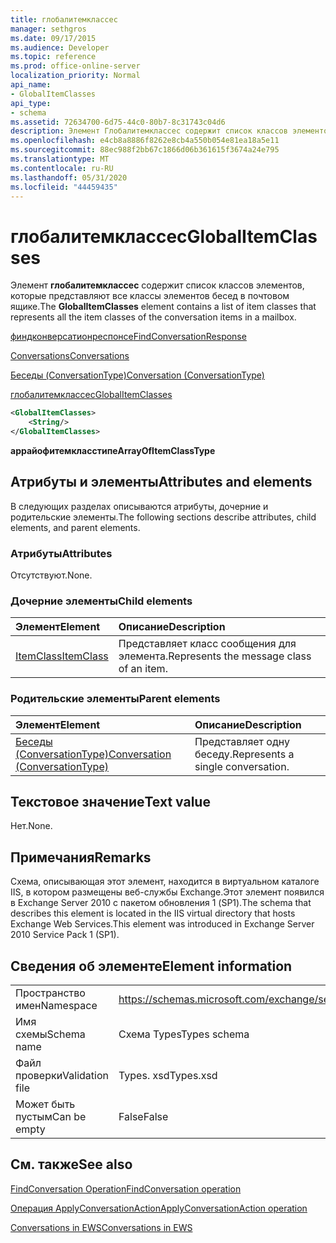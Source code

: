 ```yaml
---
title: глобалитемклассес
manager: sethgros
ms.date: 09/17/2015
ms.audience: Developer
ms.topic: reference
ms.prod: office-online-server
localization_priority: Normal
api_name:
- GlobalItemClasses
api_type:
- schema
ms.assetid: 72634700-6d75-44c0-80b7-8c31743c04d6
description: Элемент Глобалитемклассес содержит список классов элементов, которые представляют все классы элементов бесед в почтовом ящике.
ms.openlocfilehash: e4cb8a8886f8262e8cb4a550b054e81ea18a5e11
ms.sourcegitcommit: 88ec988f2bb67c1866d06b361615f3674a24e795
ms.translationtype: MT
ms.contentlocale: ru-RU
ms.lasthandoff: 05/31/2020
ms.locfileid: "44459435"
---
```

# <a name="globalitemclasses"></a><span data-ttu-id="261a5-103">глобалитемклассес</span><span class="sxs-lookup"><span data-stu-id="261a5-103">GlobalItemClasses</span></span>

<span data-ttu-id="261a5-104">Элемент **глобалитемклассес** содержит список классов элементов, которые представляют все классы элементов бесед в почтовом ящике.</span><span class="sxs-lookup"><span data-stu-id="261a5-104">The **GlobalItemClasses** element contains a list of item classes that represents all the item classes of the conversation items in a mailbox.</span></span> 
  
[<span data-ttu-id="261a5-105">финдконверсатионреспонсе</span><span class="sxs-lookup"><span data-stu-id="261a5-105">FindConversationResponse</span></span>](findconversationresponse.md)
  
[<span data-ttu-id="261a5-106">Conversations</span><span class="sxs-lookup"><span data-stu-id="261a5-106">Conversations</span></span>](conversations-ex15websvcsotherref.md)
  
[<span data-ttu-id="261a5-107">Беседы (ConversationType)</span><span class="sxs-lookup"><span data-stu-id="261a5-107">Conversation (ConversationType)</span></span>](conversation-conversationtype.md)
  
[<span data-ttu-id="261a5-108">глобалитемклассес</span><span class="sxs-lookup"><span data-stu-id="261a5-108">GlobalItemClasses</span></span>](globalitemclasses.md)
  
```XML
<GlobalItemClasses>
    <String/>
</GlobalItemClasses>
```

 <span data-ttu-id="261a5-109">**аррайофитемкласстипе**</span><span class="sxs-lookup"><span data-stu-id="261a5-109">**ArrayOfItemClassType**</span></span>
## <a name="attributes-and-elements"></a><span data-ttu-id="261a5-110">Атрибуты и элементы</span><span class="sxs-lookup"><span data-stu-id="261a5-110">Attributes and elements</span></span>

<span data-ttu-id="261a5-111">В следующих разделах описываются атрибуты, дочерние и родительские элементы.</span><span class="sxs-lookup"><span data-stu-id="261a5-111">The following sections describe attributes, child elements, and parent elements.</span></span>
  
### <a name="attributes"></a><span data-ttu-id="261a5-112">Атрибуты</span><span class="sxs-lookup"><span data-stu-id="261a5-112">Attributes</span></span>

<span data-ttu-id="261a5-113">Отсутствуют.</span><span class="sxs-lookup"><span data-stu-id="261a5-113">None.</span></span>
  
### <a name="child-elements"></a><span data-ttu-id="261a5-114">Дочерние элементы</span><span class="sxs-lookup"><span data-stu-id="261a5-114">Child elements</span></span>

|<span data-ttu-id="261a5-115">**Элемент**</span><span class="sxs-lookup"><span data-stu-id="261a5-115">**Element**</span></span>|<span data-ttu-id="261a5-116">**Описание**</span><span class="sxs-lookup"><span data-stu-id="261a5-116">**Description**</span></span>|
|:-----|:-----|
|[<span data-ttu-id="261a5-117">ItemClass</span><span class="sxs-lookup"><span data-stu-id="261a5-117">ItemClass</span></span>](itemclass.md) <br/> |<span data-ttu-id="261a5-118">Представляет класс сообщения для элемента.</span><span class="sxs-lookup"><span data-stu-id="261a5-118">Represents the message class of an item.</span></span>  <br/> |
   
### <a name="parent-elements"></a><span data-ttu-id="261a5-119">Родительские элементы</span><span class="sxs-lookup"><span data-stu-id="261a5-119">Parent elements</span></span>

|<span data-ttu-id="261a5-120">**Элемент**</span><span class="sxs-lookup"><span data-stu-id="261a5-120">**Element**</span></span>|<span data-ttu-id="261a5-121">**Описание**</span><span class="sxs-lookup"><span data-stu-id="261a5-121">**Description**</span></span>|
|:-----|:-----|
|[<span data-ttu-id="261a5-122">Беседы (ConversationType)</span><span class="sxs-lookup"><span data-stu-id="261a5-122">Conversation (ConversationType)</span></span>](conversation-conversationtype.md) <br/> |<span data-ttu-id="261a5-123">Представляет одну беседу.</span><span class="sxs-lookup"><span data-stu-id="261a5-123">Represents a single conversation.</span></span>  <br/> |
   
## <a name="text-value"></a><span data-ttu-id="261a5-124">Текстовое значение</span><span class="sxs-lookup"><span data-stu-id="261a5-124">Text value</span></span>

<span data-ttu-id="261a5-125">Нет.</span><span class="sxs-lookup"><span data-stu-id="261a5-125">None.</span></span>
  
## <a name="remarks"></a><span data-ttu-id="261a5-126">Примечания</span><span class="sxs-lookup"><span data-stu-id="261a5-126">Remarks</span></span>

<span data-ttu-id="261a5-127">Схема, описывающая этот элемент, находится в виртуальном каталоге IIS, в котором размещены веб-службы Exchange.Этот элемент появился в Exchange Server 2010 с пакетом обновления 1 (SP1).</span><span class="sxs-lookup"><span data-stu-id="261a5-127">The schema that describes this element is located in the IIS virtual directory that hosts Exchange Web Services.This element was introduced in Exchange Server 2010 Service Pack 1 (SP1).</span></span>
  
## <a name="element-information"></a><span data-ttu-id="261a5-128">Сведения об элементе</span><span class="sxs-lookup"><span data-stu-id="261a5-128">Element information</span></span>

|||
|:-----|:-----|
|<span data-ttu-id="261a5-129">Пространство имен</span><span class="sxs-lookup"><span data-stu-id="261a5-129">Namespace</span></span>  <br/> |https://schemas.microsoft.com/exchange/services/2006/types  <br/> |
|<span data-ttu-id="261a5-130">Имя схемы</span><span class="sxs-lookup"><span data-stu-id="261a5-130">Schema name</span></span>  <br/> |<span data-ttu-id="261a5-131">Схема Types</span><span class="sxs-lookup"><span data-stu-id="261a5-131">Types schema</span></span>  <br/> |
|<span data-ttu-id="261a5-132">Файл проверки</span><span class="sxs-lookup"><span data-stu-id="261a5-132">Validation file</span></span>  <br/> |<span data-ttu-id="261a5-133">Types. xsd</span><span class="sxs-lookup"><span data-stu-id="261a5-133">Types.xsd</span></span>  <br/> |
|<span data-ttu-id="261a5-134">Может быть пустым</span><span class="sxs-lookup"><span data-stu-id="261a5-134">Can be empty</span></span>  <br/> |<span data-ttu-id="261a5-135">False</span><span class="sxs-lookup"><span data-stu-id="261a5-135">False</span></span>  <br/> |
   
## <a name="see-also"></a><span data-ttu-id="261a5-136">См. также</span><span class="sxs-lookup"><span data-stu-id="261a5-136">See also</span></span>



[<span data-ttu-id="261a5-137">FindConversation Operation</span><span class="sxs-lookup"><span data-stu-id="261a5-137">FindConversation operation</span></span>](findconversation-operation.md)
  
[<span data-ttu-id="261a5-138">Операция ApplyConversationAction</span><span class="sxs-lookup"><span data-stu-id="261a5-138">ApplyConversationAction operation</span></span>](applyconversationaction-operation.md)


[<span data-ttu-id="261a5-139">Conversations in EWS</span><span class="sxs-lookup"><span data-stu-id="261a5-139">Conversations in EWS</span></span>](https://msdn.microsoft.com/library/91e64629-db6c-4c94-9dcb-d386232e8467%28Office.15%29.aspx)

